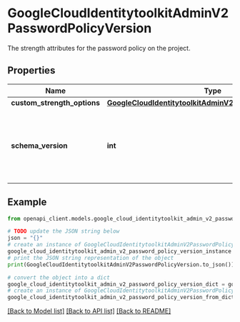 # GoogleCloudIdentitytoolkitAdminV2PasswordPolicyVersion

The strength attributes for the password policy on the project.

## Properties

Name | Type | Description | Notes
------------ | ------------- | ------------- | -------------
**custom_strength_options** | [**GoogleCloudIdentitytoolkitAdminV2CustomStrengthOptions**](GoogleCloudIdentitytoolkitAdminV2CustomStrengthOptions.md) |  | [optional] 
**schema_version** | **int** | Output only. schema version number for the password policy | [optional] [readonly] 

## Example

```python
from openapi_client.models.google_cloud_identitytoolkit_admin_v2_password_policy_version import GoogleCloudIdentitytoolkitAdminV2PasswordPolicyVersion

# TODO update the JSON string below
json = "{}"
# create an instance of GoogleCloudIdentitytoolkitAdminV2PasswordPolicyVersion from a JSON string
google_cloud_identitytoolkit_admin_v2_password_policy_version_instance = GoogleCloudIdentitytoolkitAdminV2PasswordPolicyVersion.from_json(json)
# print the JSON string representation of the object
print(GoogleCloudIdentitytoolkitAdminV2PasswordPolicyVersion.to_json())

# convert the object into a dict
google_cloud_identitytoolkit_admin_v2_password_policy_version_dict = google_cloud_identitytoolkit_admin_v2_password_policy_version_instance.to_dict()
# create an instance of GoogleCloudIdentitytoolkitAdminV2PasswordPolicyVersion from a dict
google_cloud_identitytoolkit_admin_v2_password_policy_version_from_dict = GoogleCloudIdentitytoolkitAdminV2PasswordPolicyVersion.from_dict(google_cloud_identitytoolkit_admin_v2_password_policy_version_dict)
```
[[Back to Model list]](../README.md#documentation-for-models) [[Back to API list]](../README.md#documentation-for-api-endpoints) [[Back to README]](../README.md)


